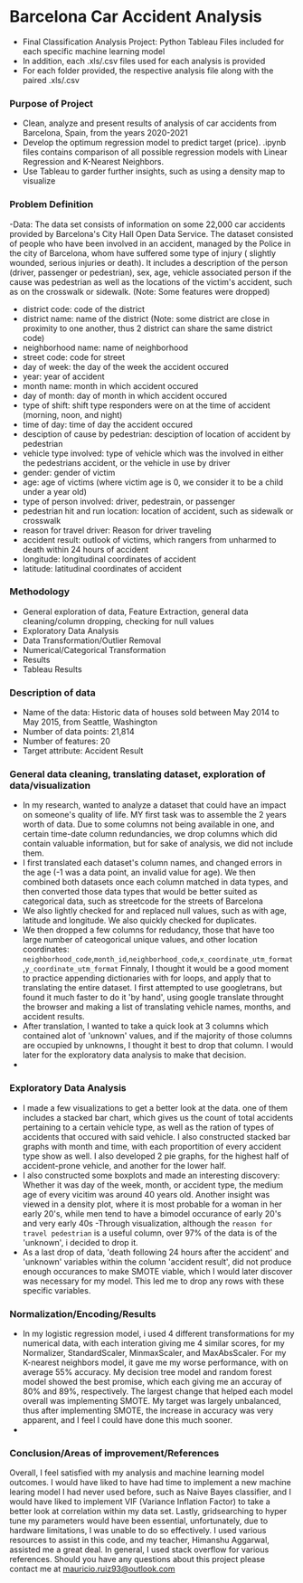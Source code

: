 # Barcelona Car Accident Analysis
- Final Classification Analysis Project: Python Tableau Files included for each specific machine learning model
- In addition, each .xls/.csv files used for each analysis is provided
- For each folder provided, the respective analysis file along with the paired .xls/.csv

### Purpose of Project
- Clean, analyze and present results of analysis of car accidents from Barcelona, Spain, from the years 2020-2021
- Develop the optimum regression model to predict target (price). .ipynb files contains comparison of all possible regression models with Linear Regression and K-Nearest Neighbors.
- Use Tableau to garder further insights, such as using a density map to visualize 

### Problem Definition
-Data: The data set consists of information on some 22,000 car accidents provided by Barcelona's City Hall Open Data Service.  The dataset consisted of people who have been involved in an accident, managed by the Police in the city of Barcelona, whom have suffered some type of injury ( slightly wounded, serious injuries or death). It includes a description of the person (driver, passenger or pedestrian), sex, age, vehicle associated person if the cause was pedestrian as well as the locations of the victim's accident, such as on the crosswalk or sidewalk. (Note: Some features were dropped)

- district code: code of the district
- district name: name of the district (Note: some district are close in proximity to one another, thus 2 district can share the same district code)
- neighborhood name: name of neighborhood
- street code: code for street
- day of week: the day of the week the accident occured
- year: year of accident
- month name: month in which accident occured
- day of month: day of month in which accident occured
- type of shift: shift type responders were on at the time of accident (morning, noon, and night)
- time of day: time of day the accident occured
- desciption of cause by pedestrian: desciption of location of accident by pedestrian
- vehicle type involved: type of vehicle which was the involved in either the pedestrians accident, or the vehicle in use by driver
- gender: gender of victim
- age: age of victims (where victim age is 0, we consider it to be a child under a year old)
- type of person involved: driver, pedestrain, or passenger
- pedestrian hit and run location: location of accident, such as sidewalk or crosswalk
- reason for travel driver: Reason for driver traveling 
- accident result: outlook of victims, which rangers from unharmed to death within 24 hours of accident
- longitude: longitudinal coordinates of accident
- latitude: latitudinal coordinates of accident


### Methodology
- General exploration of data, Feature Extraction, general data cleaning/column dropping, checking for null values
- Exploratory Data Analysis
- Data Transformation/Outlier Removal
- Numerical/Categorical Transformation
- Results
- Tableau Results

### Description of data
- Name of the data: Historic data of houses sold between May 2014 to May 2015, from Seattle, Washington 
- Number of data points: 21,814
- Number of features: 20
- Target attribute: Accident Result

### General data cleaning, translating dataset, exploration of data/visualization

- In my research, wanted to analyze a dataset that could have an impact on someone's quality of life. MY first task was to assemble the 2 years worth of data. Due to some columns not being available in one, and certain time-date column redundancies, we drop columns which did contain valuable information, but for sake of analysis, we did not include them.
- I first translated each dataset's column names, and changed errors in the age (-1 was a data point, an invalid value for age). We then combined both datasets once each column matched in data types, and then converted those data types that would be better suited as categorical data, such as streetcode for the streets of Barcelona
- We also lightly checked for and replaced null values, such as with age, latitude and longitude. We also quickly checked for duplicates.
- We then dropped a few columns for redudancy, those that have too large number of cateogorical unique values, and other location coordinates: `neighborhood_code`,`month_id`,`neighborhood_code`,`x_coordinate_utm_format`,`y_coordinate_utm_format`
Finnaly, I thought it would be a good moment to practice appending dictionaries with for loops, and apply that to translating the entire dataset. I first attempted to use googletrans, but found it much faster to do it 'by hand', using google translate throught the browser and making a list of translating vehicle names, months, and accident results. 
- After translation, I wanted to take a quick look at 3 columns which contained alot of 'unknown' values, and if the majority of those columns are occupied by unknowns, I thought it best to drop that column. I would later for the exploratory data analysis to make that decision.
- 
### Exploratory Data Analysis
- I made a few visualizations to get a better look at the data. one of them includes a stacked bar chart, which gives us the count of total accidents pertaining to a certain vehicle type, as well as the ration of types of accidents that occured with said vehicle. I also constructed stacked bar graphs with month and time, with each proportition of every accident type show as well. I also developed 2 pie graphs, for the highest half of accident-prone vehicle, and another for the lower half.
- I also constructed some boxplots and made an interesting discovery: Whether it was day of the week, month, or accident type, the medium age of every vicitim was around 40 years old. Another insight was viewed in a density plot, where it is most probable for a woman in her early 20's, while men tend to have a bimodel occurance of early 20's and very early 40s 
-Through visualization, although the `reason for travel pedestrian` is a useful column, over 97% of the data is of the 'unknown', i decided to drop it.  
- As a last drop of data, 'death following 24 hours after the accident' and 'unknown' variables within the column 'accident result', did not produce enough occurances to make SMOTE viable, which I would later discover was necessary for my model. This led me to drop any rows with these specific variables. 
### Normalization/Encoding/Results
 - In my logistic regression model, i used 4 different transformations for my numerical data, with each interation giving me 4 similar scores, for my Normalizer, StandardScaler, MinmaxScaler, and MaxAbsScaler. For my K-nearest neighbors model, it gave me my worse performance, with on average 55% accuracy. My decision tree model and random forest model showed the best promise, which each giving me an accuray of 80% and 89%, respectively. The largest change that helped each model overall was implementing SMOTE. My target was largely unbalanced, thus after implementing SMOTE, the increase in accuracy was very apparent, and I feel I could have done this much sooner.
-
### Conclusion/Areas of improvement/References
Overall, I feel satisfied with my analysis and machine learning model outcomes. I would have liked to have had time to implement a new machine learing model I had never used before, such as Naive Bayes classifier, and I would have liked to implement VIF (Variance Inflation Factor) to take a better look at correlation within my data set. Lastly, gridsearching to hyper tune my parameters would have been essential, unfortunately, due to hardware limitations, I was unable to do so effectively. 
I used various resources to assist in this code, and my teacher, Himanshu Aggarwal, assisted me a great deal. In general, I used stack overflow for various references. Should you have any questions about this project please contact me at mauricio.ruiz93@outlook.com





















